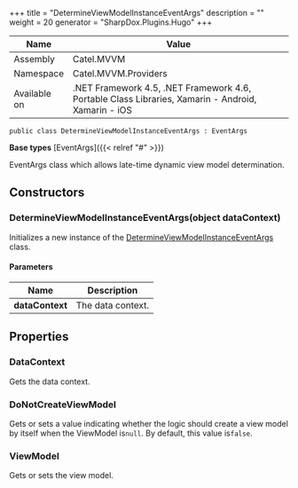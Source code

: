 

+++
title = "DetermineViewModelInstanceEventArgs" 
description = ""
weight = 20
generator = "SharpDox.Plugins.Hugo"
+++

Name|Value
---|---
Assembly|Catel.MVVM
Namespace|Catel.MVVM.Providers
Available on|.NET Framework 4.5, .NET Framework 4.6, Portable Class Libraries, Xamarin - Android, Xamarin - iOS

```
public class DetermineViewModelInstanceEventArgs : EventArgs
```

**Base types**
[EventArgs]({{< relref "#" >}})

EventArgs class which allows late-time dynamic view model determination.

## Constructors

### DetermineViewModelInstanceEventArgs(object dataContext)

Initializes a new instance of the [DetermineViewModelInstanceEventArgs](#) class.

#### Parameters

Name|Description
---|---
**dataContext**|The data context.

## Properties

### DataContext

Gets the data context.

### DoNotCreateViewModel

Gets or sets a value indicating whether the logic should create a view model by itself when the ViewModel is`null`. By default, this value is`false`.

### ViewModel

Gets or sets the view model.

